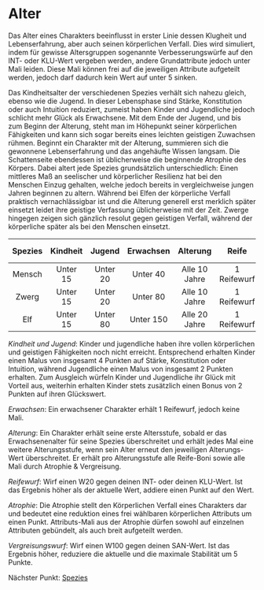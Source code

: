 # Alter

Das Alter eines Charakters beeinflusst in erster Linie dessen Klugheit und Lebenserfahrung, aber auch seinen körperlichen Verfall.
Dies wird simuliert, indem für gewisse Altersgruppen sogenannte Verbesserungswürfe auf den INT- oder KLU-Wert vergeben werden, andere Grundattribute jedoch unter Mali leiden.
Diese Mali können frei auf die jeweiligen Attribute aufgeteilt werden, jedoch darf dadurch kein Wert auf unter 5 sinken.

Das Kindheitsalter der verschiedenen Spezies verhält sich nahezu gleich, ebenso wie die Jugend.
In dieser Lebensphase sind Stärke, Konstitution oder auch Intuition reduziert, zumeist haben Kinder und Jugendliche jedoch schlicht mehr Glück als Erwachsene.
Mit dem Ende der Jugend, und bis zum Beginn der Alterung, steht man im Höhepunkt seiner körperlichen Fähigkeiten und kann sich sogar bereits eines leichten geistigen Zuwachsen rühmen.
Beginnt ein Charakter mit der Alterung, summieren sich die gewonnene Lebenserfahrung und das angehäufte Wissen langsam.
Die Schattenseite ebendessen ist üblicherweise die beginnende Atrophie des Körpers.
Dabei altert jede Spezies grundsätzlich unterschiedlich:
Einen mittleres Maß an seelischer und körperlicher Resilienz hat bei den Menschen Einzug gehalten, welche jedoch bereits in vergleichweise jungen Jahren beginnen zu altern.
Während bei Elfen der körperliche Verfall praktisch vernachlässigbar ist und die Alterung generell erst merklich später einsetzt leidet ihre geistige Verfassung üblicherweise mit der Zeit.
Zwerge hingegen zeigen sich gänzlich resolut gegen geistigen Verfall, während der körperliche später als bei den Menschen einsetzt.

| Spezies | Kindheit | Jugend   | Erwachsen | Alterung      | Reife       | Atrophie & Vergreisung         |
|:-------:|:--------:|:--------:|:---------:|:-------------:|:-----------:|:------------------------------:|
| Mensch  | Unter 15 | Unter 20 | Unter 40  | Alle 10 Jahre | 1 Reifewurf | 1 Atrophie, 1 Vergreisungswurf |
| Zwerg   | Unter 15 | Unter 20 | Unter 80  | Alle 10 Jahre | 1 Reifewurf | 2 Atrophie                     |
| Elf     | Unter 15 | Unter 80 | Unter 150 | Alle 20 Jahre | 1 Reifewurf | 2 Vergreisungswürfe            |

*Kindheit und Jugend*:
Kinder und jugendliche haben ihre vollen körperlichen und geistigen Fähigkeiten noch nicht erreicht.
Entsprechend erhalten Kinder einen Malus von insgesamt 4 Punkten auf Stärke, Konstitution oder Intuition, während Jugendliche einen Malus von insgesamt 2 Punkten erhalten.
Zum Ausgleich würfeln Kinder und Jugendliche ihr Glück mit Vorteil aus, weiterhin erhalten Kinder stets zusätzlich einen Bonus von 2 Punkten auf ihren Glückswert.

*Erwachsen*:
Ein erwachsener Charakter erhält 1 Reifewurf, jedoch keine Mali.

*Alterung*:
Ein Charakter erhält seine erste Altersstufe, sobald er das Erwachsenenalter für seine Spezies überschreitet und erhält jedes Mal eine weitere Alterungsstufe, wenn sein Alter erneut den jeweiligen Alterungs-Wert überschreitet.
Er erhält pro Alterungsstufe alle Reife-Boni sowie alle Mali durch Atrophie & Vergreisung.

*Reifewurf*:
Wirf einen W20 gegen deinen INT- oder deinen KLU-Wert. Ist das Ergebnis höher als der aktuelle Wert, addiere einen Punkt auf den Wert.

*Atrophie*:
Die Atrophie stellt den Körperlichen Verfall eines Charakters dar und bedeutet eine reduktion eines frei wählbaren körperlichen Attributs um einen Punkt.
Attributs-Mali aus der Atrophie dürfen sowohl auf einzelnen Attributen gebündelt, als auch breit aufgeteilt werden.

*Vergreisungswurf*:
Wirf einen W100 gegen deinen SAN-Wert. Ist das Ergebnis höher, reduziere die aktuelle und die maximale Stabilität um 5 Punkte.

Nächster Punkt: [Spezies](Spezies.md)
